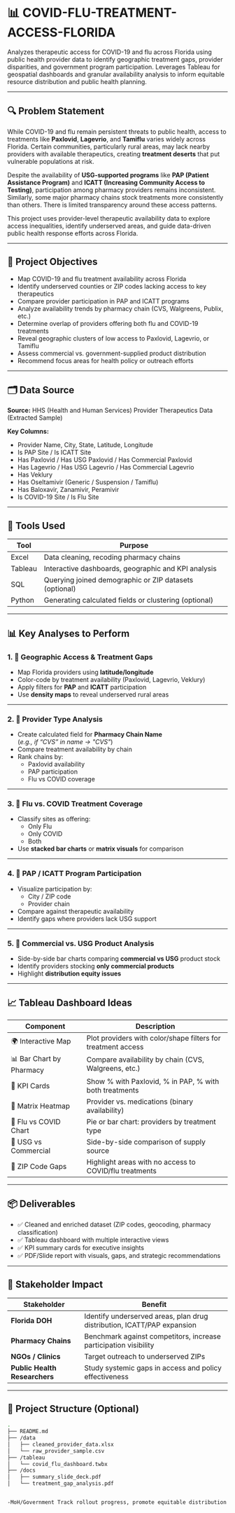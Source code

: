 # 📊 COVID-FLU-TREATMENT-ACCESS-FLORIDA

Analyzes therapeutic access for COVID-19 and flu across Florida using public health provider data to identify geographic treatment gaps, provider disparities, and government program participation. Leverages Tableau for geospatial dashboards and granular availability analysis to inform equitable resource distribution and public health planning.

---

## 🔍 Problem Statement

While COVID-19 and flu remain persistent threats to public health, access to treatments like **Paxlovid**, **Lagevrio**, and **Tamiflu** varies widely across Florida. Certain communities, particularly rural areas, may lack nearby providers with available therapeutics, creating **treatment deserts** that put vulnerable populations at risk.

Despite the availability of **USG-supported programs** like **PAP (Patient Assistance Program)** and **ICATT (Increasing Community Access to Testing)**, participation among pharmacy providers remains inconsistent. Similarly, some major pharmacy chains stock treatments more consistently than others. There is limited transparency around these access patterns.

This project uses provider-level therapeutic availability data to explore access inequalities, identify underserved areas, and guide data-driven public health response efforts across Florida.

---

## 🎯 Project Objectives

- Map COVID-19 and flu treatment availability across Florida  
- Identify underserved counties or ZIP codes lacking access to key therapeutics  
- Compare provider participation in PAP and ICATT programs  
- Analyze availability trends by pharmacy chain (CVS, Walgreens, Publix, etc.)  
- Determine overlap of providers offering both flu and COVID-19 treatments  
- Reveal geographic clusters of low access to Paxlovid, Lagevrio, or Tamiflu  
- Assess commercial vs. government-supplied product distribution  
- Recommend focus areas for health policy or outreach efforts  

---

## 🗂️ Data Source

**Source:** HHS (Health and Human Services) Provider Therapeutics Data (Extracted Sample)  

**Key Columns:**

- Provider Name, City, State, Latitude, Longitude  
- Is PAP Site / Is ICATT Site  
- Has Paxlovid / Has USG Paxlovid / Has Commercial Paxlovid  
- Has Lagevrio / Has USG Lagevrio / Has Commercial Lagevrio  
- Has Veklury  
- Has Oseltamivir (Generic / Suspension / Tamiflu)  
- Has Baloxavir, Zanamivir, Peramivir  
- Is COVID-19 Site / Is Flu Site  

---

## 🧰 Tools Used

| Tool    | Purpose                                               |
|---------|-------------------------------------------------------|
| Excel   | Data cleaning, recoding pharmacy chains               |
| Tableau | Interactive dashboards, geographic and KPI analysis   |
| SQL     | Querying joined demographic or ZIP datasets (optional)|
| Python  | Generating calculated fields or clustering (optional) |

---

## 📊 Key Analyses to Perform

### 1. 📍 Geographic Access & Treatment Gaps

- Map Florida providers using **latitude/longitude**
- Color-code by treatment availability (Paxlovid, Lagevrio, Veklury)
- Apply filters for **PAP** and **ICATT** participation
- Use **density maps** to reveal underserved rural areas

---

### 2. 🏥 Provider Type Analysis

- Create calculated field for **Pharmacy Chain Name**  
  (_e.g., if “CVS” in name → "CVS"_)
- Compare treatment availability by chain
- Rank chains by:
  - Paxlovid availability
  - PAP participation
  - Flu vs COVID coverage

---

### 3. 🔁 Flu vs. COVID Treatment Coverage

- Classify sites as offering:
  - Only Flu
  - Only COVID
  - Both
- Use **stacked bar charts** or **matrix visuals** for comparison

---

### 4. 🧪 PAP / ICATT Program Participation

- Visualize participation by:
  - City / ZIP code
  - Provider chain
- Compare against therapeutic availability
- Identify gaps where providers lack USG support

---

### 5. 🧮 Commercial vs. USG Product Analysis

- Side-by-side bar charts comparing **commercial vs USG** product stock
- Identify providers stocking **only commercial products**
- Highlight **distribution equity issues**

---

## 📈 Tableau Dashboard Ideas

| Component               | Description                                                   |
|------------------------|---------------------------------------------------------------|
| 🌍 Interactive Map     | Plot providers with color/shape filters for treatment access  |
| 📊 Bar Chart by Pharmacy | Compare availability by chain (CVS, Walgreens, etc.)         |
| 🧾 KPI Cards           | Show % with Paxlovid, % in PAP, % with both treatments         |
| 🧱 Matrix Heatmap      | Provider vs. medications (binary availability)                 |
| 🔁 Flu vs COVID Chart  | Pie or bar chart: providers by treatment type                 |
| 🔬 USG vs Commercial   | Side-by-side comparison of supply source                       |
| 📌 ZIP Code Gaps       | Highlight areas with no access to COVID/flu treatments         |

---

## 📦 Deliverables

- ✅ Cleaned and enriched dataset (ZIP codes, geocoding, pharmacy classification)
- ✅ Tableau dashboard with multiple interactive views
- ✅ KPI summary cards for executive insights
- ✅ PDF/Slide report with visuals, gaps, and strategic recommendations

---

## 🧠 Stakeholder Impact

| Stakeholder          | Benefit                                                                 |
|----------------------|-------------------------------------------------------------------------|
| **Florida DOH**      | Identify underserved areas, plan drug distribution, ICATT/PAP expansion |
| **Pharmacy Chains**  | Benchmark against competitors, increase participation visibility        |
| **NGOs / Clinics**   | Target outreach to underserved ZIPs                                     |
| **Public Health Researchers** | Study systemic gaps in access and policy effectiveness             |

---

## 📁 Project Structure (Optional)

```bash
.
├── README.md
├── /data
│   ├── cleaned_provider_data.xlsx
│   └── raw_provider_sample.csv
├── /tableau
│   └── covid_flu_dashboard.twbx
├── /docs
│   ├── summary_slide_deck.pdf
│   └── treatment_gap_analysis.pdf


-MoH/Government	Track rollout progress, promote equitable distribution
